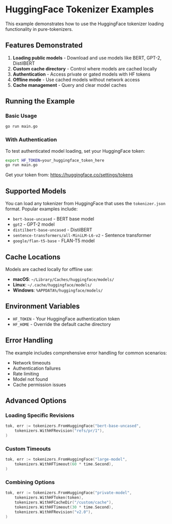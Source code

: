# HuggingFace Tokenizer Examples

This example demonstrates how to use the HuggingFace tokenizer loading functionality in pure-tokenizers.

## Features Demonstrated

1. **Loading public models** - Download and use models like BERT, GPT-2, DistilBERT
2. **Custom cache directory** - Control where models are cached locally
3. **Authentication** - Access private or gated models with HF tokens
4. **Offline mode** - Use cached models without network access
5. **Cache management** - Query and clear model caches

## Running the Example

### Basic Usage

```bash
go run main.go
```

### With Authentication

To test authenticated model loading, set your HuggingFace token:

```bash
export HF_TOKEN=your_huggingface_token_here
go run main.go
```

Get your token from: https://huggingface.co/settings/tokens

## Supported Models

You can load any tokenizer from HuggingFace that uses the `tokenizer.json` format. Popular examples include:

- `bert-base-uncased` - BERT base model
- `gpt2` - GPT-2 model
- `distilbert-base-uncased` - DistilBERT
- `sentence-transformers/all-MiniLM-L6-v2` - Sentence transformer
- `google/flan-t5-base` - FLAN-T5 model

## Cache Locations

Models are cached locally for offline use:

- **macOS**: `~/Library/Caches/huggingface/models/`
- **Linux**: `~/.cache/huggingface/models/`
- **Windows**: `%APPDATA%/huggingface/models/`

## Environment Variables

- `HF_TOKEN` - Your HuggingFace authentication token
- `HF_HOME` - Override the default cache directory

## Error Handling

The example includes comprehensive error handling for common scenarios:
- Network timeouts
- Authentication failures
- Rate limiting
- Model not found
- Cache permission issues

## Advanced Options

### Loading Specific Revisions

```go
tok, err := tokenizers.FromHuggingFace("bert-base-uncased",
    tokenizers.WithHFRevision("refs/pr/1"),
)
```

### Custom Timeouts

```go
tok, err := tokenizers.FromHuggingFace("large-model",
    tokenizers.WithHFTimeout(60 * time.Second),
)
```

### Combining Options

```go
tok, err := tokenizers.FromHuggingFace("private-model",
    tokenizers.WithHFToken(token),
    tokenizers.WithHFCacheDir("/custom/cache"),
    tokenizers.WithHFTimeout(30 * time.Second),
    tokenizers.WithHFRevision("v2.0"),
)
```